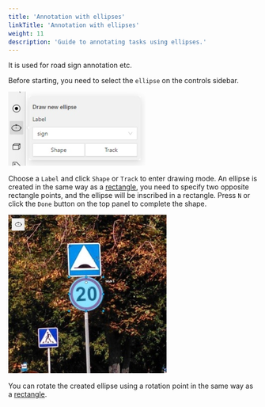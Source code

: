 ```yaml
---
title: 'Annotation with ellipses'
linkTitle: 'Annotation with ellipses'
weight: 11
description: 'Guide to annotating tasks using ellipses.'
---
```


It is used for road sign annotation etc.

Before starting, you need to select the `ellipse` on the controls sidebar.

![](/images/image239.jpg)

Choose a `Label` and click `Shape` or `Track` to enter drawing mode. An ellipse is created in the same way as
a [rectangle](/docs/manual/advanced/annotation-with-rectangles/), you need to specify two opposite rectangle points,
and the ellipse will be inscribed in a rectangle. Press `N` or click the `Done` button on the top panel
to complete the shape.

![](/images/image240_mapillary_vistas.jpg)

You can rotate the created ellipse using a rotation point in the same way as
a [rectangle](/docs/manual/advanced/annotation-with-rectangles/#rotation-rectangle).
